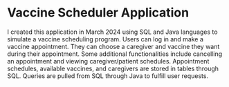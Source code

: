 # Vaccine Scheduler Application

I created this application in March 2024 using SQL and Java languages to simulate a vaccine scheduling program. Users can log in and make a vaccine appointment. They can choose a caregiver and vaccine they want during their appointment. Some additional functionalities include cancelling an appointment and viewing caregiver/patient schedules. Appointment schedules, available vaccines, and caregivers are stored in tables through SQL. Queries are pulled from SQL through Java to fulfill user requests.
